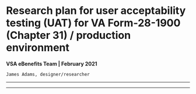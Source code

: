 # Research plan for user acceptability testing (UAT) for VA Form-28-1900 (Chapter 31) / production environment
**VSA eBenefits Team | February 2021**

`James Adams, designer/researcher`

---

<!--
### Background
The Chapter 36 (CH36) program, Personalized Career Planning and Guidance (PCPG), provides career, educational and adjustment counseling to Veterans, service members or their qualifying dependents. To receive these benefits, users must complete and submit VA Form 28-8832.

#### Note regarding UAT
We're requesting that Perigean recruit Veterans who need to apply for Chapter 36 (CH36) benefits. This usually involves submitting a paper 28-8832 or going to eBenefits. We realize that it may be difficult to find Veterans with such specific needs, particularly given the impending holiday season.

For those Veterans we talk to in UAT, we intend to be very transparent about what we are testing--it's an actual, functioning form. We will be asking our partners to keep watch for the submissions coming out of UAT, while we watch for problems and errors in real time. We will be observing the transaction, But not recording it, and this will also be clearly communicated to the UAT participant.

In the event that we don’t get any Veterans that meet our criteria, or we can't find any who are comfortable displaying live/personal data, we may toggle the feature “on” to as tiny a percentage as possible, capture a small number of submissions during a "quieter" time of the week, and then revert back to eBenefits while we take some time to validate the small number of naturally gained submissions. With feature toggles we can control access quickly and with granularly. Again, we want to keep the data being collected real and accurate. In this scenario, it may take longer to get the volume of valid VA.gov submissions to 100%, but as our confidence in the new feature increases, we should be able to accelerate to full deployment. 

### Goals
The goal of User Acceptance Testing (UAT) is to determine if the new PCPG forms and wizards are intuitive and functional for users needing to submit either form VA 28-8832.

### Method
Participants needed to submit a 28-8832 will be recruited and given access to the new form on VA.gov. We'll moderate UAT remotely using Zoom. Users will step through the screening wizard, then complete the form--either authenticated or unauthenticated. Remote observers may be in attendance.

#### Success criteria

Users will:
- Step through the screening wizard (Optional)
- Enter the form
- Navigate the form
- Review and submit form
- Form will successfully submit for processing

#### The process

- There will be a quick introduction to UAT
- The participant will be guided to the 28-8832 intro
- User will step through the screening wizard (Optional)
- The user will proceed through the 28-8832 and submit
- There will be a quick Q/A and wrap-up 
- Success will be measured as 80% of participants can successfully submit their 28-8832

### Participants & recruiting
Participants will be recruited via Perigean. The study will require Veterans (or dependents) who have a need to apply for CH36 benefits. Sessions will run between 20 and 30 minutes depending on potential technical issues; sessions should be scheduled for 30 minutes, and at least 30 minutes apart.

Recruit for a **minimum of 3** fulfilled sessions using the following criteria:

#### Must have for participants
- Are you a Veteran, service member or a dependent? (pass = yes)
- Do you need to submit a 28-8832 to receive CH36 benefits (pass = yes)

#### Good to have for participants

- At least one woman
- At least one person of color
- At least one participant 35 or under and 1 participant over 55
- At least one person that does not have a college degree (to include enlisted Vets)
- At least one person that has a college degree (to include of officer Vets)
- At least one person who lives in a rural or remote area
- At least one person who lives in a major metropolitan area

#### Recruitment requirements

- Participants can use any device with a browser (desktop, laptop, tablet, phone)
- The participants have Zoom downloaded prior to the session (including mobile)
- The participants know how to screenshare

#### eBenefits Team Availability

Please allow 30 minutes between sessions.

| Dates | Times (EDT) |
| --- | --- |
| December 28, 2020 | 9 AM to noon |
| December 29, 2020 | 9 AM to noon |
| December 30, 2020 | 9 AM to 5 PM |

### Team members
- James Adams | jadams@governmentcio.com -- Moderator, designer
- Steve Kovacs | steve.kovacs@va.gov -- DSVA lead
- Jason Wolf | jwolf@governmentcio.com -- eBenefits product manager
- Kathleen Crawford | kcrawford@governmentcio.com -- Backend engineer
- Derek Dyer | ddyer@governmentcio.com -- Backend engineer
- Micah Chiang | micah@adhocteam.us) -- Frontend engineer
- Jesse Cohn | jesse.cohn@adhocteam.us -- Frontend engineer
- Perigean -- Participant recruiting & screening
- Note-takers -- Various as available
- Observers -- various as available

### Resources
[Conversation guide](https://github.com/department-of-veterans-affairs/va.gov-team/blob/master/teams/vsa/teams/ebenefits/features/apply-CH36-VRE-counseling/research-design/uat/ch36-uat-convo-guide.md)
-->
---
